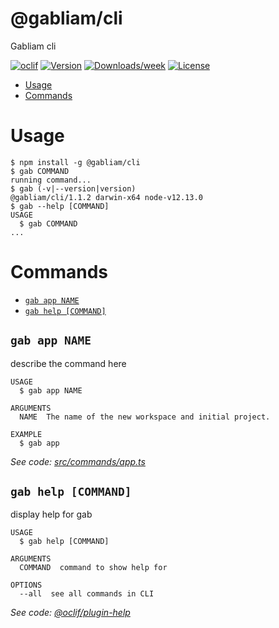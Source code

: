 @gabliam/cli
============

Gabliam cli

[![oclif](https://img.shields.io/badge/cli-oclif-brightgreen.svg)](https://oclif.io)
[![Version](https://img.shields.io/npm/v/@gabliam/cli.svg)](https://npmjs.org/package/@gabliam/cli)
[![Downloads/week](https://img.shields.io/npm/dw/@gabliam/cli.svg)](https://npmjs.org/package/@gabliam/cli)
[![License](https://img.shields.io/npm/l/@gabliam/cli.svg)](https://github.com/gabliam/cli/blob/master/package.json)

<!-- toc -->
* [Usage](#usage)
* [Commands](#commands)
<!-- tocstop -->
# Usage
<!-- usage -->
```sh-session
$ npm install -g @gabliam/cli
$ gab COMMAND
running command...
$ gab (-v|--version|version)
@gabliam/cli/1.1.2 darwin-x64 node-v12.13.0
$ gab --help [COMMAND]
USAGE
  $ gab COMMAND
...
```
<!-- usagestop -->
# Commands
<!-- commands -->
* [`gab app NAME`](#gab-app-name)
* [`gab help [COMMAND]`](#gab-help-command)

## `gab app NAME`

describe the command here

```
USAGE
  $ gab app NAME

ARGUMENTS
  NAME  The name of the new workspace and initial project.

EXAMPLE
  $ gab app
```

_See code: [src/commands/app.ts](https://github.com/gabliam/cli/blob/v1.1.2/src/commands/app.ts)_

## `gab help [COMMAND]`

display help for gab

```
USAGE
  $ gab help [COMMAND]

ARGUMENTS
  COMMAND  command to show help for

OPTIONS
  --all  see all commands in CLI
```

_See code: [@oclif/plugin-help](https://github.com/oclif/plugin-help/blob/v2.2.3/src/commands/help.ts)_
<!-- commandsstop -->
